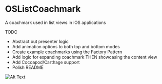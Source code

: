 # OSListCoachmark

A coachmark used in list views in iOS applications

TODO
* Abstract out presenter logic
* Add animation options to both top and bottom modes
* Create example coachmarks using the Factory Pattern
* Add logic for expanding coachmark THEN showcasing the content view
* Add Cocoapod/Carthage support
* Polish README

![Alt Text](https://github.com/AamirAnwar/OSListCoachmark/blob/master/Docs/images/demo.gif)
